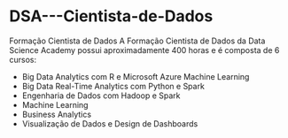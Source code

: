# DSA---Cientista-de-Dados
Formação Cientista de Dados
A Formação Cientista de Dados da Data Science Academy possui aproximadamente 400 horas e é composta de 6 cursos:
 - Big Data Analytics com R e Microsoft Azure Machine Learning
 - Big Data Real-Time Analytics com Python e Spark
 - Engenharia de Dados com Hadoop e Spark
 - Machine Learning
 - Business Analytics
 - Visualização de Dados e Design de Dashboards
